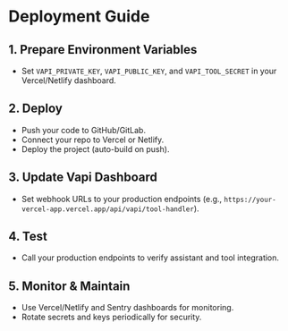 # Deployment Guide

## 1. Prepare Environment Variables
- Set `VAPI_PRIVATE_KEY`, `VAPI_PUBLIC_KEY`, and `VAPI_TOOL_SECRET` in your Vercel/Netlify dashboard.

## 2. Deploy
- Push your code to GitHub/GitLab.
- Connect your repo to Vercel or Netlify.
- Deploy the project (auto-build on push).

## 3. Update Vapi Dashboard
- Set webhook URLs to your production endpoints (e.g., `https://your-vercel-app.vercel.app/api/vapi/tool-handler`).

## 4. Test
- Call your production endpoints to verify assistant and tool integration.

## 5. Monitor & Maintain
- Use Vercel/Netlify and Sentry dashboards for monitoring.
- Rotate secrets and keys periodically for security.
